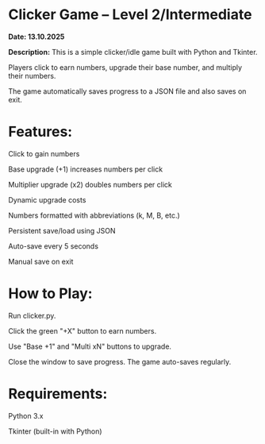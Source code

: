 # **Clicker Game – Level 2/Intermediate**

**Date: 13.10.2025**

**Description:**
This is a simple clicker/idle game built with Python and Tkinter.

Players click to earn numbers, upgrade their base number, and multiply their numbers.

The game automatically saves progress to a JSON file and also saves on exit.

# **Features:**
Click to gain numbers

Base upgrade (+1) increases numbers per click

Multiplier upgrade (x2) doubles numbers per click

Dynamic upgrade costs

Numbers formatted with abbreviations (k, M, B, etc.)

Persistent save/load using JSON

Auto-save every 5 seconds

Manual save on exit

# **How to Play:**

Run clicker.py.

Click the green "+X" button to earn numbers.

Use "Base +1" and "Multi xN" buttons to upgrade.

Close the window to save progress. The game auto-saves regularly.

# **Requirements:**

Python 3.x

Tkinter (built-in with Python)
